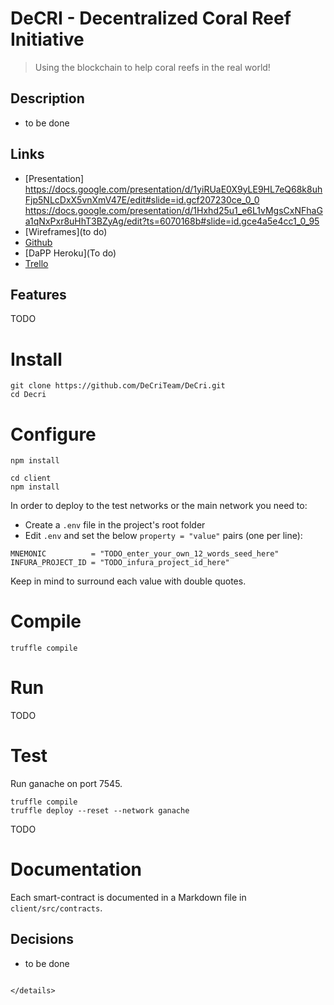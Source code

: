 # DeCRI - Decentralized Coral Reef Initiative

> Using the blockchain to help coral reefs in the real world!
 
## Description

- to be done


## Links

* [Presentation] https://docs.google.com/presentation/d/1yiRUaE0X9yLE9HL7eQ68k8uhFjp5NLcDxX5vnXmV47E/edit#slide=id.gcf207230ce_0_0
https://docs.google.com/presentation/d/1Hxhd25u1_e6L1vMgsCxNFhaGa1qNxPxr8uHhT3BZyAg/edit?ts=6070168b#slide=id.gce4a5e4cc1_0_95
* [Wireframes](to do)
* [Github](https://github.com/DeCriTeam/DeCri.git)
* [DaPP Heroku](To do)
* [Trello](https://trello.com/b/5Z7bPydP/conduite-de-projet)
 

## Features

TODO


# Install

```
git clone https://github.com/DeCriTeam/DeCri.git
cd Decri
```

# Configure

```
npm install

cd client
npm install
```

In order to deploy to the test networks or the main network you need to:

- Create a `.env` file in the project's root folder  
- Edit `.env` and set the below `property = "value"` pairs (one per line):

```
MNEMONIC          = "TODO_enter_your_own_12_words_seed_here"
INFURA_PROJECT_ID = "TODO_infura_project_id_here"
```

Keep in mind to surround each value with double quotes.

# Compile

```
truffle compile
```

# Run

TODO


# Test

Run ganache on port 7545.

```
truffle compile
truffle deploy --reset --network ganache
```
TODO

# Documentation

Each smart-contract is documented in a Markdown file in `client/src/contracts`.


## Decisions

- to be done


```

</details>


